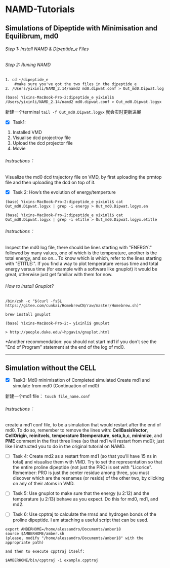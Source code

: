# NAMD-Tutorials

## Simulations of Dipeptide with Minimisation and Equilibrum, md0

###### Step 1: Install NAMD & Dipeptide_e Files

###### Step 2: Runing NAMD 
```
1. cd ~/dipeptide_e
	#make sure you've got the two files in the dipeptide_e
2. /Users/yixinli/NAMD_2.14/namd2 md0.dipwat.conf > Out_md0.Dipwat.log
```
`(base) Yixins-MacBook-Pro-2:dipeptide_e yixinli$ /Users/yixinli/NAMD_2.14/namd2 md0.dipwat.conf > Out_md0.Dipwat.logyx`


新建一个terminal
`tail -f Out_md0.Dipwat.logyx`
就会实时更新进展


- [x] Task1:
1. Installed VMD 
2. Visualise dcd projectroy file 
3. Upload the dcd projector file 
4. Movie 

###### Instructions：
Visualize the md0 dcd trajectory file on VMD, by first uploading the prmtop file and then uploading the dcd on top of it.

- [x] Task 2:
How’s the evolution of energy/temperture

`(base) Yixins-MacBook-Pro-2:dipeptide_e yixinli$ cat Out_md0.Dipwat.logyx | grep -i energy > Out_md0.Dipwat.logyx.en`

`(base) Yixins-MacBook-Pro-2:dipeptide_e yixinli$ cat Out_md0.Dipwat.logyx | grep -i etitle > Out_md0.Dipwat.logyx.etitle`

###### Instructions：
Inspect the md0 log file, there should be lines starting with "ENERGY:" 
followed by many values, one of which is the temperature, another is the total energy,
and so on... To know which is which, refer to the lines starting with "ETITLE:". 
If you find a way to plot temperature 
versus time and total energy versus time 
(for example with a software like gnuplot) it would be great, 
otherwise just get familiar with them for now.

###### How to install Gnuplot?

```
/bin/zsh -c "$(curl -fsSL https://gitee.com/cunkai/HomebrewCN/raw/master/Homebrew.sh)"

brew install gnuplot

(base) Yixins-MacBook-Pro-2:~ yixinli$ gnuplot
```
	> http://people.duke.edu/~hpgavin/gnuplot.html

*Another recommendation: you should not start md1 
if you don't see the "End of Program" statement at the end of the log of md0.

------------------------------------------------------

## Simulation without the CELL

- [x] Task3:
Md0 minimisation of 
Completed simulated 
Create md1 and simulate from md0
(Continuation of md0)

新建一个md1 file：
`touch file_name.conf`

###### Instructions：
create a md1 conf file, to be a simulation that would 
restart after the end of md0. 
To do so,
	remember to remove the lines with: 
	**CellBasisVector**, **CellOrigin**, **reinitvels**, **temperature $temperature**, **seta,b,c**, **minimize**, and **PME**
	comment in the first three lines (so that md1 will restart from md0);
just like I instructed you to do in the original tutorial on NAMD.

- [ ] Task 4: 
Create md2 as a restart from md1 (so that you'll have 15 ns in total) and visualise them with VMD. 
Try to set the representation so that the entire proline dipeptide (not just the PRO) is set with "Licorice". 
Remember: PRO is just the center residue among three, you must discover which are the resnames (or resids) of the other two, by clicking on any of their atoms in VMD.

- [ ] Task 5: 
Use gnuplot to make sure that the energy (u 2:12) and the temperature (u 2:13) behave as you expect. Do this for md0, md1, and md2.

- [ ] Task 6: 
Use cpptraj to calculate the rmsd and hydrogen bonds of the proline dipeptide. I am attaching a useful script that can be used.
```
export AMBERHOME=/home/alessandro/Documents/amber18
source $AMBERHOME/amber.sh
(please, modify "/home/alessandro/Documents/amber18" with the appropriate path)

and then to execute cpptraj itself:

$AMBERHOME/bin/cpptraj -i example.cpptraj
```
